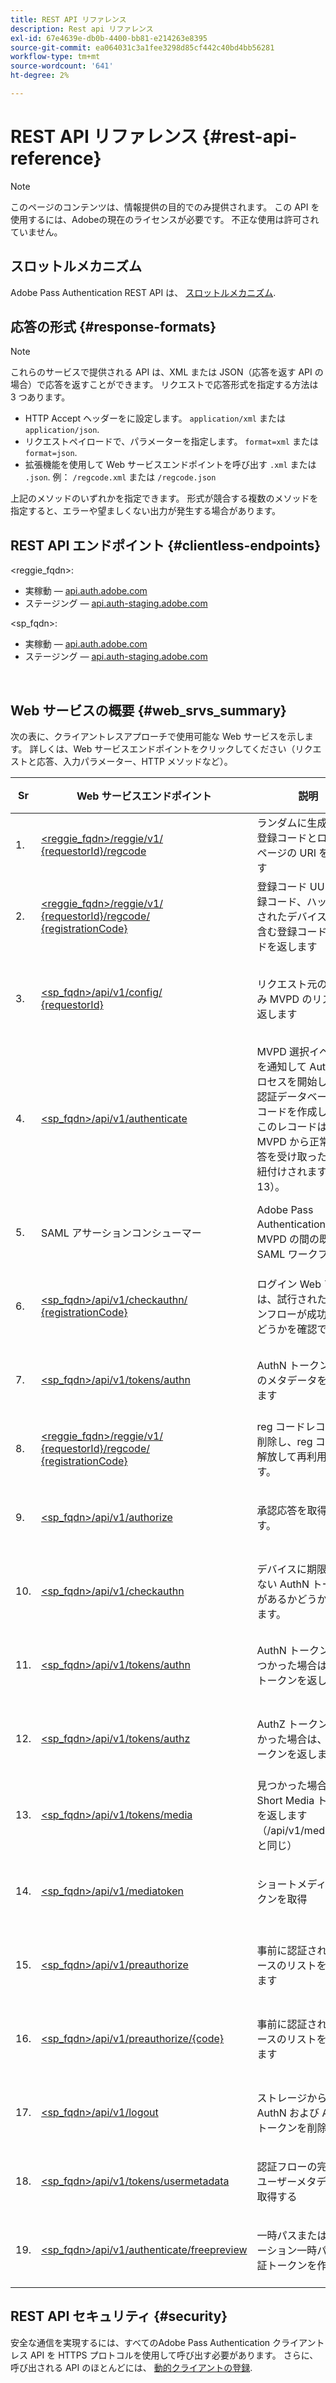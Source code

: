 ```yaml
---
title: REST API リファレンス
description: Rest api リファレンス
exl-id: 67e4639e-db0b-4400-bb81-e214263e8395
source-git-commit: ea064031c3a1fee3298d85cf442c40bd4bb56281
workflow-type: tm+mt
source-wordcount: '641'
ht-degree: 2%

---
```


# REST API リファレンス {#rest-api-reference}

>[!NOTE]
>
>このページのコンテンツは、情報提供の目的でのみ提供されます。 この API を使用するには、Adobeの現在のライセンスが必要です。 不正な使用は許可されていません。

## スロットルメカニズム

Adobe Pass Authentication REST API は、 [スロットルメカニズム](/help/authentication/throttling-mechanism.md).

## 応答の形式 {#response-formats}


>[!NOTE]
>
> これらのサービスで提供される API は、XML または JSON（応答を返す API の場合）で応答を返すことができます。 リクエストで応答形式を指定する方法は 3 つあります。
>
>* HTTP Accept ヘッダーをに設定します。 `application/xml` または `application/json`.
>* リクエストペイロードで、パラメーターを指定します。 `format=xml` または `format=json`.
>* 拡張機能を使用して Web サービスエンドポイントを呼び出す `.xml` または `.json`. 例： `/regcode.xml` または `/regcode.json`
>
>上記のメソッドのいずれかを指定できます。 形式が競合する複数のメソッドを指定すると、エラーや望ましくない出力が発生する場合があります。

## REST API エンドポイント {#clientless-endpoints}

&lt;reggie_fqdn>:

* 実稼動 — [api.auth.adobe.com](http://api.auth.adobe.com/)
* ステージング — [api.auth-staging.adobe.com](http://api.auth-staging.adobe.com/)

&lt;sp_fqdn>:

* 実稼動 — [api.auth.adobe.com](http://api.auth.adobe.com/)
* ステージング — [api.auth-staging.adobe.com](http://api.auth-staging.adobe.com/)

</br>


## Web サービスの概要 {#web_srvs_summary}

次の表に、クライアントレスアプローチで使用可能な Web サービスを示します。 詳しくは、Web サービスエンドポイントをクリックしてください（リクエストと応答、入力パラメーター、HTTP メソッドなど）。


| Sr | Web サービスエンドポイント | 説明 | <!--[Diag.  </br>Ref](http://tve.helpdocsonline.com/api-reference-v2-test#illustration)-->。 | ホスト時刻 | 呼び出し元 |
| --- | --- | --- | --- | --- | --- |
| 1. | [&lt;reggie_fqdn>/reggie/v1/  </br>  {requestorId}/regcode](/help/authentication/registration-code-request.md) | ランダムに生成された登録コードとログインページの URI を返します | 2 | Adobe  </br>Reg Code Service | スマートデバイス |
| 2. | [&lt;reggie_fqdn>/reggie/v1/  </br>  {requestorId}/regcode/  </br>  {registrationCode}](/help/authentication/return-registration-record.md) | 登録コード UUID、登録コード、ハッシュ化されたデバイス ID を含む登録コードレコードを返します | 8 | Adobe  </br>Reg Code Service | Adobe Pass 認証 |
| 3. | [&lt;sp_fqdn>/api/v1/config/  </br>  {requestorId}](/help/authentication/provide-mvpd-list.md) | リクエスト元の設定済み MVPD のリストを返します | 5 | Adobe  </br>Adobe Pass  </br>認証  </br>サービス | ログイン  </br>Web  </br>アプリ |
| 4. | [&lt;sp_fqdn>/api/v1/authenticate](/help/authentication/initiate-authentication.md) | MVPD 選択イベントを通知して AuthN プロセスを開始します。 認証データベースにレコードを作成します。このレコードは、MVPD から正常な応答を受け取ったときに紐付けされます（手順 13）。 | 7 | Adobe  </br>Adobe Pass  </br>認証  </br>サービス | ログイン  </br>Web  </br>アプリ |
| 5. | SAML アサーションコンシューマー | Adobe Pass Authentication と MVPD の間の既存の SAML ワークフロー | 13 | Adobe Pass  </br>認証  </br>サービス | Adobe Pass 認証 |
| 6. | [&lt;sp_fqdn>/api/v1/checkauthn/  </br>  {registrationCode}](/help/authentication/check-authentication-flow-by-second-screen-web-app.md) | ログイン Web アプリは、試行されたログインフローが成功したかどうかを確認できます |     | Adobe Pass  </br>認証   </br>サービス | ログイン   </br>Web   </br>アプリ |
| 7. | [&lt;sp_fqdn>/api/v1/tokens/authn](/help/authentication/retrieve-authentication-token.md) | AuthN トークン関連のメタデータを取得します | 15 | Adobe Pass  </br>認証  </br>サービス | スマートデバイス |
| 8. | [&lt;reggie_fqdn>/reggie/v1/  </br>  {requestorId}/regcode/  </br>  {registrationCode}](/help/authentication/delete-registration-record.md) | reg コードレコードを削除し、reg コードを解放して再利用します。 | 16 | Adobe  </br>Reg Code Service | Adobe Pass 認証 |
| 9. | [&lt;sp_fqdn>/api/v1/authorize](/help/authentication/initiate-authorization.md) | 承認応答を取得します。 | 17 | Adobe Pass  </br>認証  </br>サービス | スマートデバイス |
| 10. | [&lt;sp_fqdn>/api/v1/checkauthn](/help/authentication/check-authentication-token.md) | デバイスに期限切れでない AuthN トークンがあるかどうかを示します。 |     | Adobe Pass  </br>認証  </br>サービス | スマートデバイス |
| 11. | [&lt;sp_fqdn>/api/v1/tokens/authn](/help/authentication/retrieve-authentication-token.md) | AuthN トークンが見つかった場合は、そのトークンを返します。 |     | Adobe Pass  </br>認証  </br>サービス | スマートデバイス |
| 12. | [&lt;sp_fqdn>/api/v1/tokens/authz](/help/authentication/retrieve-authorization-token.md) | AuthZ トークンが見つかった場合は、そのトークンを返します。 |     | Adobe Pass  </br>認証  </br>サービス | スマートデバイス |
| 13. | [&lt;sp_fqdn>/api/v1/tokens/media](/help/authentication/obtain-short-media-token.md) | 見つかった場合、Short Media トークンを返します（/api/v1/mediatoken と同じ） |     | Adobe Pass  </br>認証  </br>サービス | スマートデバイス |
| 14. | [&lt;sp_fqdn>/api/v1/mediatoken](/help/authentication/obtain-short-media-token.md) | ショートメディアトークンを取得 |     | Adobe Pass  </br>認証  </br>サービス | スマートデバイス |
| 15. | [&lt;sp_fqdn>/api/v1/preauthorize](/help/authentication/retrieve-list-of-preauthorized-resources.md) | 事前に認証されたリソースのリストを取得します |     | Adobe Pass  </br>認証  </br>サービス | スマートデバイス |
| 16. | [&lt;sp_fqdn>/api/v1/preauthorize/{code}](/help/authentication/retrieve-list-of-preauthorized-resources-by-second-screen-web-app.md) | 事前に認証されたリソースのリストを取得します |     | Adobe Pass  </br>認証  </br>サービス | Web アプリにログイン |
| 17. | [&lt;sp_fqdn>/api/v1/logout](/help/authentication/initiate-logout.md) | ストレージから AuthN および AuthZ トークンを削除 |     | Adobe Pass  </br>認証   </br>サービス | スマートデバイス |
| 18. | [&lt;sp_fqdn>/api/v1/tokens/usermetadata](/help/authentication/user-metadata.md) | 認証フローの完了後にユーザーメタデータを取得する | 該当なし | 該当なし | スマートデバイス |
| 19. | [&lt;sp_fqdn>/api/v1/authenticate/freepreview](/help/authentication/free-preview-for-temp-pass-and-promotional-temp-pass.md) | 一時パスまたはプロモーション一時パスの認証トークンを作成する | 該当なし | Adobe Pass  </br>認証  </br>サービス | スマートデバイス |


## REST API セキュリティ {#security}

安全な通信を実現するには、すべてのAdobe Pass Authentication クライアントレス API を HTTPS プロトコルを使用して呼び出す必要があります。 さらに、呼び出される API のほとんどには、 [動的クライアントの登録](/help/authentication/dynamic-client-registration.md).
